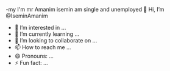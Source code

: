 -my I'm mr Amanim isemin am single and unemployed   👋 Hi, I’m @IseminAmanim
- 👀 I’m interested in ...
- 🌱 I’m currently learning ...
- 💞️ I’m looking to collaborate on ...
- 📫 How to reach me ...
- 😄 Pronouns: ...
- ⚡ Fun fact: ...

<!---
IseminAmanim/IseminAmanim is a ✨ special ✨ repository because its `README.md` (this file) appears on your GitHub profile.
You can click the Preview link to take a look at your changes.
--->
